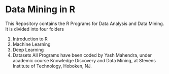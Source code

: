 # Data Mining in R 
This Repository contains the R Programs for Data Analysis and Data Mining. It is divided into four folders
1) Introduction to R 
2) Machine Learning 
3) Deep Learning
4) Datasets
All Programs have been coded by Yash Mahendra, under academic course Knowledge Discovery and Data Mining, at Stevens Institute of Technology, Hoboken, NJ.
